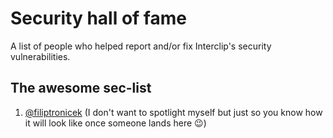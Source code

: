# Security hall of fame

A list of people who helped report and/or fix Interclip's security vulnerabilities. 
## The awesome sec-list
1. [@filiptronicek](https://github.com/filiptronicek) (I don't want to spotlight myself but just so you know how it will look like once someone lands here 😉)